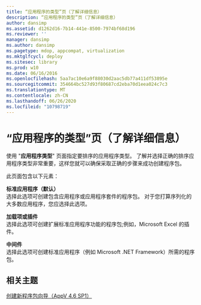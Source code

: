 ```yaml
---
title: “应用程序的类型”页（了解详细信息）
description: “应用程序的类型”页（了解详细信息）
author: dansimp
ms.assetid: d1262d16-7b14-441e-8500-7974bf68d196
ms.reviewer: ''
manager: dansimp
ms.author: dansimp
ms.pagetype: mdop, appcompat, virtualization
ms.mktglfcycl: deploy
ms.sitesec: library
ms.prod: w10
ms.date: 06/16/2016
ms.openlocfilehash: 5aa7ac10e6a9f88030d2aac5db77a411df53895e
ms.sourcegitcommit: 354664bc527d93f80687cd2eba70d1eea024c7c3
ms.translationtype: MT
ms.contentlocale: zh-CN
ms.lasthandoff: 06/26/2020
ms.locfileid: "10798719"
---
```

# “应用程序的类型”页（了解详细信息）


使用 "**应用程序类型**" 页面指定要排序的应用程序类型。 了解并选择正确的排序应用程序类型非常重要，这样您就可以确保采取正确的步骤来成功创建程序包。

此页面包含以下元素：

<a href="" id="standard-application--default-"></a>**标准应用程序（默认）**  
选择此选项可创建包含应用程序或应用程序套件的程序包。 对于您打算序列化的大多数应用程序，您应选择此选项。

<a href="" id="add-on-or-plug-in"></a>**加载项或插件**  
选择此选项可创建扩展标准应用程序功能的程序包;例如，Microsoft Excel 的插件。

<a href="" id="middleware"></a>**中间件**  
选择此选项可创建标准应用程序（例如 Microsoft .NET Framework）所需的程序包。

## 相关主题


[创建新程序包向导（AppV 4.6 SP1）](create-new-package-wizard---appv-46-sp1-.md)

 

 





